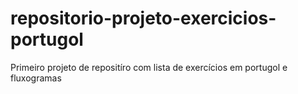 # repositorio-projeto-exercicios-portugol
Primeiro projeto de repositíro com lista de exercícios em portugol e fluxogramas
